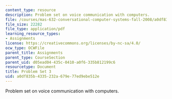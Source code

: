 ```yaml
---
content_type: resource
description: Problem set on voice communication with computers.
file: /courses/mas-632-conversational-computer-systems-fall-2008/a0df835b4335232a679e77ed9ebe512e_ps3.pdf
file_size: 22282
file_type: application/pdf
learning_resource_types:
- Assignments
license: https://creativecommons.org/licenses/by-nc-sa/4.0/
ocw_type: OCWFile
parent_title: Assignments
parent_type: CourseSection
parent_uid: d05ead04-435c-0410-a0f6-335b812199c6
resourcetype: Document
title: Problem Set 3
uid: a0df835b-4335-232a-679e-77ed9ebe512e
---
```

Problem set on voice communication with computers.